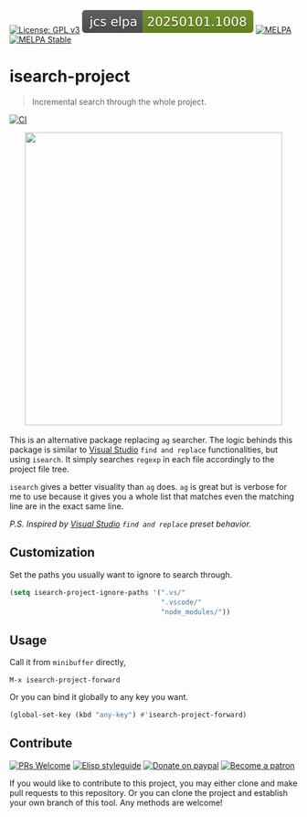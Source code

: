 [![License: GPL v3](https://img.shields.io/badge/License-GPL%20v3-blue.svg)](https://www.gnu.org/licenses/gpl-3.0)
[![JCS-ELPA](https://raw.githubusercontent.com/jcs-emacs/badges/master/elpa/v/isearch-project.svg)](https://jcs-emacs.github.io/jcs-elpa/#/isearch-project)
[![MELPA](https://melpa.org/packages/isearch-project-badge.svg)](https://melpa.org/#/isearch-project)
[![MELPA Stable](https://stable.melpa.org/packages/isearch-project-badge.svg)](https://stable.melpa.org/#/isearch-project)

# isearch-project
> Incremental search through the whole project.

[![CI](https://github.com/jcs-elpa/isearch-project/actions/workflows/test.yml/badge.svg)](https://github.com/jcs-elpa/isearch-project/actions/workflows/test.yml)

<p align="center">
  <img src="./etc/isearch-project-demo.gif" width="450" height="513"/>
</p>

This is an alternative package replacing `ag` searcher. The  logic behinds this 
package is similar to  [Visual Studio](https://visualstudio.microsoft.com/)
`find and replace` functionalities, but using `isearch`.  It simply searches 
`regexp` in each file accordingly to the project file tree.

`isearch` gives a better visuality than `ag` does. `ag` is great but is verbose 
for me to use because it gives you a whole list that matches even the matching line 
are in the exact same line.

*P.S. Inspired by [Visual Studio](https://visualstudio.microsoft.com/) `find and replace` preset behavior.*

## Customization

Set the paths you usually want to ignore to search through.

```el
(setq isearch-project-ignore-paths '(".vs/"
                                     ".vscode/"
                                     "node_modules/"))
```

## Usage

Call it from `minibuffer` directly, 

```
M-x isearch-project-forward
```

Or you can bind it globally to any key you want.

```el
(global-set-key (kbd "any-key") #'isearch-project-forward)
```

## Contribute

[![PRs Welcome](https://img.shields.io/badge/PRs-welcome-brightgreen.svg)](http://makeapullrequest.com)
[![Elisp styleguide](https://img.shields.io/badge/elisp-style%20guide-purple)](https://github.com/bbatsov/emacs-lisp-style-guide)
[![Donate on paypal](https://img.shields.io/badge/paypal-donate-1?logo=paypal&color=blue)](https://www.paypal.me/jcs090218)
[![Become a patron](https://img.shields.io/badge/patreon-become%20a%20patron-orange.svg?logo=patreon)](https://www.patreon.com/jcs090218)

If you would like to contribute to this project, you may either
clone and make pull requests to this repository. Or you can
clone the project and establish your own branch of this tool.
Any methods are welcome!
